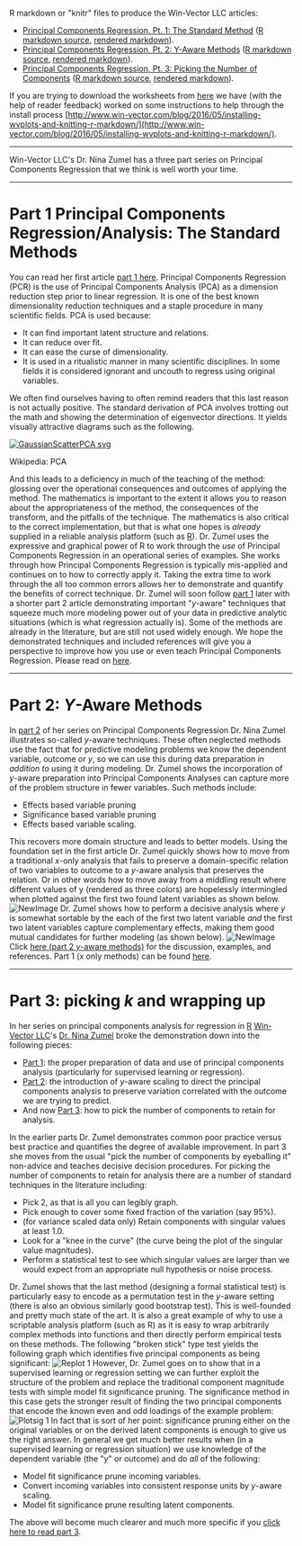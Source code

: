 
R markdown or "knitr" files to produce the Win-Vector LLC articles:

 * [Principal Components Regression, Pt. 1: The Standard Method](http://www.win-vector.com/blog/2016/05/pcr_part1_xonly/) ([R markdown source](XonlyPCA.Rmd), [rendered markdown](XonlyPCA.md)).
 * [Principal Components Regression, Pt. 2: Y-Aware Methods](http://www.win-vector.com/blog/2016/05/pcr_part2_yaware/) ([R markdown source](YAwarePCA.Rmd), [rendered markdown](YAwarePCA.md)).
 * [Principal Components Regression, Pt. 3: Picking the Number of Components](http://www.win-vector.com/blog/2016/05/pcr_part3_pickk/) ([R markdown source](YAwarePCR_pickK.Rmd), [rendered markdown](YAwarePCR_pickK.md)).

If you are trying to download the worksheets from [here](https://github.com/WinVector/Examples/tree/master/PCR) we have (with the help of reader feedback) worked on some instructions to help through the install process [http://www.win-vector.com/blog/2016/05/installing-wvplots-and-knitting-r-markdown/](http://www.win-vector.com/blog/2016/05/installing-wvplots-and-knitting-r-markdown/).


------------------------------------------------------------------------

Win-Vector LLC's Dr. Nina Zumel has a three part series on
Principal Components Regression that we think is well worth your time.

------------------------------------------------------------------------

# Part 1 Principal Components Regression/Analysis: The Standard Methods

You can read her first article
[part 1 here](http://www.win-vector.com/blog/2016/05/pcr_part1_xonly).
Principal Components Regression (PCR) is the use of Principal Components
Analysis (PCA) as a dimension reduction step prior to linear regression.
It is one of the best known dimensionality reduction techniques and a
staple procedure in many scientific fields. PCA is used because:

-   It can find important latent structure and relations.
-   It can reduce over fit.
-   It can ease the curse of dimensionality.
-   It is used in a ritualistic manner in many scientific disciplines.
    In some fields it is considered ignorant and uncouth to regress
    using original variables.

We often find ourselves having to often remind readers that this last
reason is not actually positive. The standard derivation of PCA involves
trotting out the math and showing the determination of eigenvector
directions. It yields visually attractive diagrams such as the
following.

[![GaussianScatterPCA
svg](http://www.win-vector.com/blog/wp-content/uploads/2016/05/GaussianScatterPCA.svg_.png "GaussianScatterPCA.svg.png")](https://en.wikipedia.org/wiki/Principal_component_analysis#/media/File:GaussianScatterPCA.svg)

Wikipedia: PCA

And this leads to a deficiency in much of the teaching of the method:
glossing over the operational consequences and outcomes of applying the
method. The mathematics is important to the extent it allows you to
reason about the appropriateness of the method, the consequences of the
transform, and the pitfalls of the technique. The mathematics is also
critical to the correct implementation, but that is what one hopes is
*already* supplied in a reliable analysis platform (such as
[R](https://cran.r-project.org)). Dr. Zumel uses the expressive and
graphical power of R to work through the *use* of Principal Components
Regression in an operational series of examples. She works through how
Principal Components Regression is typically mis-applied and continues
on to how to correctly apply it. Taking the extra time to work through
the all too common errors allows her to demonstrate and quantify the
benefits of correct technique. Dr. Zumel will soon follow [part
1](http://www.win-vector.com/blog/2016/05/pcr_part1_xonly) later with a
shorter part 2 article demonstrating important "*y*-aware" techniques
that squeeze much more modeling power out of your data in predictive
analytic situations (which is what regression actually is). Some of the
methods are already in the literature, but are still not used widely
enough. We hope the demonstrated techniques and included references will
give you a perspective to improve how you use or even teach Principal
Components Regression. Please read on
[here](http://www.win-vector.com/blog/2016/05/pcr_part1_xonly).

------------------------------------------------------------------------

# Part 2: *Y*-Aware Methods

In [part 2](http://www.win-vector.com/blog/2016/05/pcr_part2_yaware) of
her series on Principal Components Regression Dr. Nina Zumel illustrates
so-called *y*-aware techniques. These often neglected methods use the
fact that for predictive modeling problems we know the dependent
variable, outcome or *y*, so we can use this during data preparation *in
addition to* using it during modeling. Dr. Zumel shows the incorporation
of *y*-aware preparation into Principal Components Analyses can capture
more of the problem structure in fewer variables. Such methods include:

-   Effects based variable pruning
-   Significance based variable pruning
-   Effects based variable scaling.

This recovers more domain structure and leads to better models. Using
the foundation set in the first article Dr. Zumel quickly shows how to
move from a traditional *x*-only analysis that fails to preserve a
domain-specific relation of two variables to outcome to a *y*-aware
analysis that preserves the relation. Or in other words how to move away
from a middling result where different values of y (rendered as three
colors) are hopelessly intermingled when plotted against the first two
found latent variables as shown below.
![NewImage](http://www.win-vector.com/blog/wp-content/uploads/2016/05/NewImage-1.png "NewImage.png")
Dr. Zumel shows how to perform a decisive analysis where *y* is somewhat
sortable by the each of the first two latent variable *and* the first
two latent variables capture complementary effects, making them good
mutual candidates for further modeling (as shown below).
![NewImage](http://www.win-vector.com/blog/wp-content/uploads/2016/05/NewImage.png "NewImage.png")
Click [here (part 2 *y*-aware
methods)](http://www.win-vector.com/blog/2016/05/pcr_part2_yaware) for
the discussion, examples, and references. Part 1 (*x* only methods) can
be found [here](http://www.win-vector.com/blog/2016/05/pcr_part1_xonly).

------------------------------------------------------------------------

# Part 3: picking *k* and wrapping up

In her series on principal components analysis for regression in
[R](https://cran.r-project.org) [Win-Vector
LLC](http://www.win-vector.com/)'s [Dr. Nina
Zumel](http://www.win-vector.com/site/staff/nina-zumel/) broke the
demonstration down into the following pieces:

-   [Part 1](http://www.win-vector.com/blog/2016/05/pcr_part1_xonly/):
    the proper preparation of data and use of principal components
    analysis (particularly for supervised learning or regression).
-   [Part 2](http://www.win-vector.com/blog/2016/05/pcr_part2_yaware/):
    the introduction of *y*-aware scaling to direct the principal
    components analysis to preserve variation correlated with the
    outcome we are trying to predict.
-   And now [Part
    3](http://www.win-vector.com/blog/2016/05/pcr_part3_pickk/): how to
    pick the number of components to retain for analysis.

In the earlier parts Dr. Zumel demonstrates common poor practice versus
best practice and quantifies the degree of available improvement. In
part 3 she moves from the usual "pick the number of components by
eyeballing it" non-advice and teaches decisive decision procedures. For
picking the number of components to retain for analysis there are a
number of standard techniques in the literature including:

-   Pick 2, as that is all you can legibly graph.
-   Pick enough to cover some fixed fraction of the variation (say 95%).
-   (for variance scaled data only) Retain components with singular
    values at least 1.0.
-   Look for a "knee in the curve" (the curve being the plot of the
    singular value magnitudes).
-   Perform a statistical test to see which singular values are larger
    than we would expect from an appropriate null hypothesis or
    noise process.

Dr. Zumel shows that the last method (designing a formal statistical
test) is particularly easy to encode as a permutation test in the
*y*-aware setting (there is also an obvious similarly good bootstrap
test). This is well-founded and pretty much state of the art. It is also
a great example of why to use a scriptable analysis platform (such as R)
as it is easy to wrap arbitrarily complex methods into functions and
then directly perform empirical tests on these methods. The following
"broken stick" type test yields the following graph which identifies
five principal components as being significant: ![Replot
1](http://www.win-vector.com/blog/wp-content/uploads/2016/05/replot-1.png "replot-1.png")
However, Dr. Zumel goes on to show that in a supervised learning or
regression setting we can further exploit the structure of the problem
and replace the traditional component magnitude tests with simple model
fit significance pruning. The significance method in this case gets the
stronger result of finding the two principal components that encode the
known even and odd loadings of the example problem: ![Plotsig
1](http://www.win-vector.com/blog/wp-content/uploads/2016/05/plotsig-1.png "plotsig-1.png")
In fact that is sort of her point: significance pruning either on the
original variables or on the derived latent components is enough to give
us the right answer. In general we get much better results when (in a
supervised learning or regression situation) we use knowledge of the
dependent variable (the "*y*" or outcome) and do *all* of the following:

-   Model fit significance prune incoming variables.
-   Convert incoming variables into consistent response units by
    *y*-aware scaling.
-   Model fit significance prune resulting latent components.

The above will become much clearer and much more specific if you [click
here to read part 3](http://www.win-vector.com/blog/2016/05/pcr_part3_pickk/).



